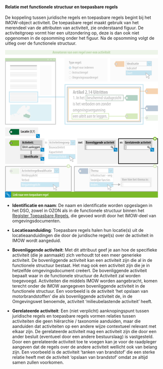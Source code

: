 ﻿#### Relatie met functionele structuur en toepasbare regels

De koppeling tussen juridische regels en toepasbare regels begint bij het
IMOW-object activiteit. De toepasbare regel maakt gebruik van het merendeel van
de attributen van activiteit, zie onderstaand figuur. De activiteitgroep vormt hier een uitzondering op,
deze is dan ook niet opgenomen in de opsomming onder het figuur. Na de opsomming volgt de
uitleg over de functionele structuur.

![](media/7107RelatieRegelOverActiviteitenToepasbareRegel.png)

-   **Identificatie en naam**: 
    De naam en identificatie worden opgeslagen in het
    DSO, zowel in OZON als in de functionele structuur binnen het [Register
    Toepasbare Regels](https://aandeslagmetdeomgevingswet.nl/digitaal-stelsel/over-het-digitaal-stelsel/onderdelen-landelijke-voorziening/register-toepasbare-regels/), 
    die gevoed wordt door het IMOW-deel van omgevingsdocumenten.

-   **Locatieaanduiding**: 
    Toepasbare regels halen hun locatie(s) uit de
    locatieaanduidingen die door de juridische regel(s) over de activiteit in IMOW wordt aangeduid.

-   **Bovenliggende activiteit**: 
    Met dit attribuut geef je aan hoe de specifieke activiteit (die je aanmaakt)
    zich verhoudt tot een meer generieke activiteit. De bovenliggende activiteit kan een activiteit zijn die 
    al in de functionele structuur bestaat. Het mag ook een activiteit zijn die je in hetzelfde omgevingsdocument
    creëert. De bovenliggende activiteit bepaalt waar in de functionele structuur de Activiteit zal worden toegevoegd.
    Activiteiten die middels IMOW worden aangebracht, komen terecht onder de IMOW aangegeven bovenliggende activiteit
    in de functionele structuur. 
    Een voorbeeld is de activiteit ‘het opslaan van motorbrandstoffen’ die als bovenliggende activiteit de, 
    in de Omgevingswet benoemde, activiteit ‘milieubelastende activiteit’ heeft.

-   **Gerelateerde activiteit**: 
    Een (niet verplicht) aanknopingspunt tussen juridische regels en toepasbare regels vormen
    relaties tussen activiteiten die geen hiërarchie / taxonomie aanduiden, maar
    die aanduiden dat activiteiten op een andere wijze contextueel relevant met
    elkaar zijn. De gerelateerde activiteit mag een
    activiteit zijn die door een ander besluit (eventueel door een andere bestuurslaag) is vastgesteld.
    Door een gerelateerde activiteit toe te voegen kan je voor de raadpleger aangeven dat de regels 
    over de andere activiteit wellicht ook van belang zijn. Een voorbeeld is de activiteit ‘tanken van brandstof’ die een sterke relatie heeft met de activiteit 
    ‘opslaan van brandstof’ omdat ze altijd samen zullen voorkomen. 



